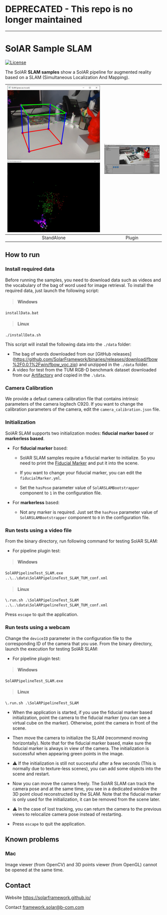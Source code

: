 # DEPRECATED - This repo is no longer maintained

----

# SolAR Sample SLAM

[![License](https://img.shields.io/github/license/SolARFramework/Sample-Slam?style=flat-square&label=License)](https://www.apache.org/licenses/LICENSE-2.0)


The SolAR **SLAM samples** show a SolAR pipeline for augmented reality based on a SLAM (Simultaneous Localization And Mapping).


| ![](./SolARPipeline_SLAM/tests/SolARPipelineTest_SLAM/cube.jpg) ![](./SolARPipeline_SLAM/tests/SolARPipelineTest_SLAM/pointcloud.jpg) | ![](./SolARPipeline_SLAM/plugin.jpg) |
|:-:|:-:|
| StandAlone | Plugin | 


## How to run

### Install required data

Before running the samples, you need to download data such as videos and the vocabulary of the bag of word used for image retrieval.
To install the required data, just launch the following script:

> #### Windows
>
	installData.bat

> #### Linux
>
	./installData.sh

This script will install the following data into the `./data` folder:
- The bag of words downloaded from our [GitHub releases] (https://github.com/SolarFramework/binaries/releases/download/fbow%2F0.0.1%2Fwin/fbow_voc.zip) and unzipped in the `./data` folder.
- A video for test from the TUM RGB-D benchmark dataset downloaded from our [Artifactory](https://vision.in.tum.de/rgbd/dataset/freiburg3/rgbd_dataset_freiburg3_long_office_household_validation-rgb.avi) and copied in the `.\data`.

### Camera Calibration

We provide a defaut camera calibration file that contains intrinsic parameters of the camera logitech C920.
If you want to change the calibration parameters of the camera, edit the `camera_calibration.json` file.

### Initialization

SolAR SLAM supports two initialization modes: **fiducial marker based** or **markerless based**.

* For **fiducial marker** based:
	* SolAR SLAM samples require a fiducial marker to initialize. So you need to print the [Fiducial Marker](./SolARPipeline_SLAM/tests/SolARPipelineTest_SLAM/FiducialMarker.gif) and put it into the scene.

	* If you want to change your fiducial marker, you can edit the `fiducialMarker.yml`.
	
	* Set the `hasPose` parameter value of `SolARSLAMBootstrapper` component to `1` in the configuration file.
	
* For **markerless** based:
    * Not any marker is required. Just set the `hasPose` parameter value of `SolARSLAMBootstrapper` component to `0` in the configuration file.

### Run tests using a video file

From the binary directory, run following command for testing SolAR SLAM:

* For pipeline plugin test:
> #### Windows
>
	SolARPipelineTest_SLAM.exe ..\..\data\SolARPipelineTest_SLAM_TUM_conf.xml

> #### Linux
>
	\.run.sh .\SolARPipelineTest_SLAM ..\..\data\SolARPipelineTest_SLAM_TUM_conf.xml

Press `escape` to quit the application.

### Run tests using a webcam

Change the `deviceID` parameter in the configuration file to the corresponding ID of the camera that you use. From the binary directory, launch the execution for testing SolAR SLAM:

* For pipeline plugin test:
> #### Windows
>
	SolARPipelineTest_SLAM.exe

> #### Linux
>
	\.run.sh .\SolARPipelineTest_SLAM

*  When the application is started, if you use the fiducial marker based initialization, point the camera to the fiducial marker (you can see a virtual cube on the marker). Otherwise, point the camera in front of the scene.

* Then move the camera to initialize the SLAM (recommend moving horizontally). Note that for the fiducial marker based, make sure the fiducial marker is always in view of the camera. The initialization is successful when appearing green points in the image.

* :warning: If the initialization is still not successful after a few seconds (This is normally due to texture-less scenes), you can add some objects into the scene and restart.

* Now you can move the camera freely. The SolAR SLAM can track the camera pose and at the same time, you see in a dedicated window the 3D point cloud reconstructed by the SLAM. Note that the fiducial marker is only used for the initialization, it can be removed from the scene later.

* :warning: In the case of lost tracking, you can return the camera to the previous views to relocalize camera pose instead of restarting.

* Press `escape` to quit the application.

## Known problems

### Mac

Image viewer (from OpenCV) and 3D points viewer (from OpenGL) cannot be opened at the same time.

## Contact 
Website https://solarframework.github.io/

Contact framework.solar@b-com.com



